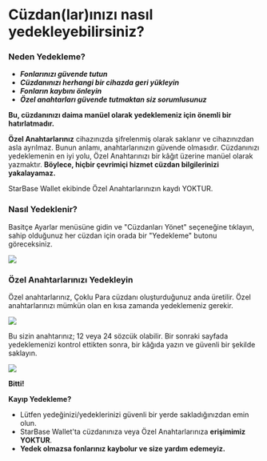 # Cüzdan(lar)ınızı nasıl yedekleyebilirsiniz?

### Neden Yedekleme?

- ***Fonlarınızı güvende tutun***
- ***Cüzdanınızı herhangi bir cihazda geri yükleyin***
- ***Fonların kaybını önleyin***
- ***Özel anahtarları güvende tutmaktan siz sorumlusunuz***

**Bu, cüzdanınızı daima manüel olarak yedeklemeniz için önemli bir hatırlatmadır.**

**Özel Anahtarlarınız** cihazınızda şifrelenmiş olarak saklanır ve cihazınızdan asla ayrılmaz. Bunun anlamı, anahtarlarınızın güvende olmasıdır. Cüzdanınızı yedeklemenin en iyi yolu, Özel Anahtarınızı bir kâğıt üzerine manüel olarak yazmaktır. **Böylece, hiçbir çevrimiçi hizmet cüzdan bilgilerinizi yakalayamaz.**

StarBase Wallet ekibinde Özel Anahtarlarınızın kaydı YOKTUR.

### Nasıl Yedeklenir?

Basitçe Ayarlar menüsüne gidin ve "Cüzdanları Yönet" seçeneğine tıklayın, sahip olduğunuz her cüzdan için orada bir "Yedekleme" butonu göreceksiniz.

![](../images/ios-backup-manage-s.png)

### Özel Anahtarlarınızı Yedekleyin

Özel anahtarlarınız, Çoklu Para cüzdanı oluşturduğunuz anda üretilir. Özel anahtarlarınızı mümkün olan en kısa zamanda yedeklemeniz gerekir.

![](../images/ios-backup-pk-s.png)

Bu sizin anahtarınız; 12 veya 24 sözcük olabilir. Bir sonraki sayfada yedeklemenizi kontrol ettikten sonra, bir kâğıda yazın ve güvenli bir şekilde saklayın.

![](../images/ios-backup-check-s.png)

**Bitti!**

**Kayıp Yedekleme?**

- Lütfen yedeğinizi/yedeklerinizi güvenli bir yerde sakladığınızdan emin olun.
- StarBase Wallet'ta cüzdanınıza veya Özel Anahtarlarınıza **erişimimiz YOKTUR**.
- **Yedek olmazsa fonlarınız kaybolur ve size yardım edemeyiz.**

